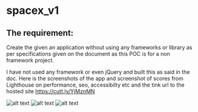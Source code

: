 # spacex_v1

## The requirement:
Create the given an application without using any frameworks or library as per specifications given on the document as this POC is for a non framework project.

I have not used any framework or even jQuery and built this as said in the doc.
Here is the screenshots of the app and screenshot of scores from Lighthouse on performance, seo, accessibilty etc and the tink url to the hosted site https://cutt.ly/YjMznMN


![alt text](http://bestofhosts.com/spacex_v1/images/screen1.png)
![alt text](http://bestofhosts.com/spacex_v1/images/screen2.png)
![alt text](http://bestofhosts.com/spacex_v1/images/lighthouse.png)



